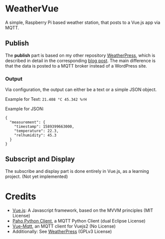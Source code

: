 # WeatherVue
 A simple, Raspberry Pi based weather station, that posts to a Vue.js app via MQTT. 
 
 ## Publish
 
The **publish** part is based on my other repository [WeatherPress](https://github.com/suterma/WeatherPress), which is described in detail in the corresponding [blog post](https://qrys.ch/a-raspberry-pi-based-weather-station-posting-to-wordpress/). The main difference is that the data is posted to a MQTT broker instead of a WordPress site.

### Output
Via configuration, the output can either be a text or a simple JSON object.

Example for Text: `21.408 °C 45.342 %rH`

Example for JSON:
~~~~
{
  "measurement": {
    "timestamp": 1589399663000,
    "temperature": 22.3,
    "relhumidity": 45.3
  }
}
~~~~

## Subscript and Display

The subscribe and display part is done entirely in Vue.js, as a learning project. (Not yet implemented)

# Credits
 - [Vue.js](https://vuejs.org/): A Javascript framework, based on the MVVM principles (MIT License)
 - [Paho Python Client](https://github.com/eclipse/paho.mqtt.python), a MQTT Python Client (dual Eclipse License)
 - [Vue-Mqtt](https://github.com/nik-zp/vue-mqtt), an MQTT client for Vuejs2 (No License)
 - Additionally: See [WeatherPress](https://github.com/suterma/WeatherPress) (GPLv3 License)
